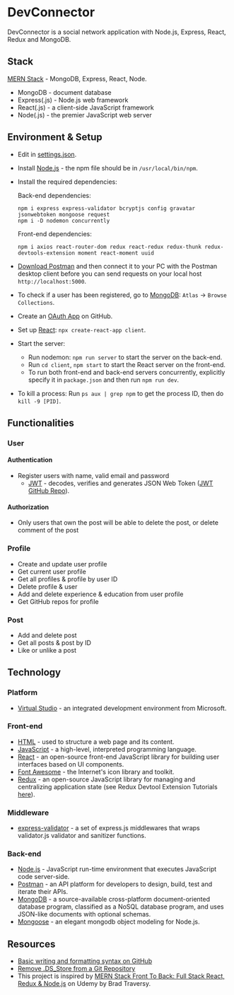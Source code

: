 # DevConnector

DevConnector is a social network application with Node.js, Express, React, Redux and MongoDB.

## Stack

[MERN Stack](https://www.mongodb.com/mern-stack) - MongoDB, Express, React, Node.

- MongoDB - document database
- Express(.js) - Node.js web framework
- React(.js) - a client-side JavaScript framework
- Node(.js) - the premier JavaScript web server

## Environment & Setup

- Edit in [settings.json](https://code.visualstudio.com/docs/getstarted/settings#:~:text=You%20can%20open%20the%20settings,to%20using%20the%20default%20values.).
- Install [Node.js](https://nodejs.org/en/) - the npm file should be in `/usr/local/bin/npm`.
- Install the required dependencies:

  Back-end dependencies:

  ```
  npm i express express-validator bcryptjs config gravatar jsonwebtoken mongoose request
  npm i -D nodemon concurrently
  ```

  Front-end dependencies:

  ```
  npm i axios react-router-dom redux react-redux redux-thunk redux-devtools-extension moment react-moment uuid
  ```

- [Download Postman](https://www.postman.com/downloads/) and then connect it to your PC with the Postman desktop client before you can send requests on your local host `http://localhost:5000`.
- To check if a user has been registered, go to [MongoDB](https://www.mongodb.com/): `Atlas` -> `Browse Collections`.
- Create an [OAuth App](https://docs.github.com/en/developers/apps/building-oauth-apps/creating-an-oauth-app) on GitHub.
- Set up [React](https://reactjs.org/): `npx create-react-app client`.
- Start the server:
  - Run nodemon: `npm run server` to start the server on the back-end.
  - Run `cd client`, `npm start` to start the React server on the front-end.
  - To run both front-end and back-end servers concurrently, explicitly specify it in `package.json` and then run `npm run dev`.
- To kill a process: Run `ps aux | grep npm` to get the process ID, then do `kill -9 [PID]`.

## Functionalities

### User

#### Authentication

- Register users with name, valid email and password
  - [JWT](https://jwt.io/) - decodes, verifies and generates JSON Web Token ([JWT GitHub Repo](https://github.com/auth0/node-jsonwebtoken)).

#### Authorization

- Only users that own the post will be able to delete the post, or delete comment of the post

### Profile

- Create and update user profile
- Get current user profile
- Get all profiles & profile by user ID
- Delete profile & user
- Add and delete experience & education from user profile
- Get GitHub repos for profile

### Post

- Add and delete post
- Get all posts & post by ID
- Like or unlike a post

## Technology

### Platform

- [Virtual Studio](https://visualstudio.microsoft.com/) - an integrated development environment from Microsoft.

### Front-end

- [HTML](https://developer.mozilla.org/en-US/docs/Learn/Getting_started_with_the_web/HTML_basics) - used to structure a web page and its content.
- [JavaScript](https://en.wikipedia.org/wiki/JavaScript) - a high-level, interpreted programming language.
- [React](https://reactjs.org/) - an open-source front-end JavaScript library for building user interfaces based on UI components.
- [Font Awesome](https://fontawesome.com/) - the Internet's icon library and toolkit.
- [Redux](https://github.com/zalmoxisus/redux-devtools-extension) - an open-source JavaScript library for managing and centralizing application state (see Redux Devtool Extension Tutorials [here](https://www.youtube.com/watch?v=IlM7497j6LY)).

### Middleware

- [express-validator](https://express-validator.github.io/docs/) - a set of express.js middlewares that wraps validator.js validator and sanitizer functions.

### Back-end

- [Node.js](https://nodejs.org/en/) - JavaScript run-time environment that executes JavaScript code server-side.
- [Postman](https://www.postman.com/) - an API platform for developers to design, build, test and iterate their APIs.
- [MongoDB](https://www.mongodb.com/) - a source-available cross-platform document-oriented database program, classified as a NoSQL database program, and uses JSON-like documents with optional schemas.
- [Mongoose](https://mongoosejs.com/) - an elegant mongodb object modeling for Node.js.

## Resources

- [Basic writing and formatting syntax on GitHub](https://docs.github.com/en/get-started/writing-on-github/getting-started-with-writing-and-formatting-on-github/basic-writing-and-formatting-syntax)
- [Remove .DS_Store from a Git Repository](https://stackoverflow.com/questions/107701/how-can-i-remove-ds-store-files-from-a-git-repository)
- This project is inspired by [MERN Stack Front To Back: Full Stack React, Redux & Node.js](https://github.com/bradtraversy/devconnector_2.0) on Udemy by Brad Traversy.
